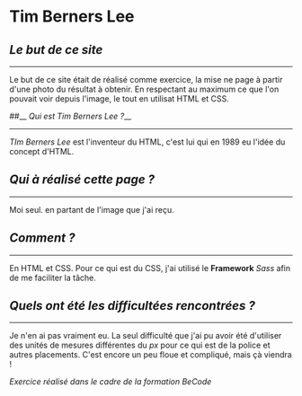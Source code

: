 # **Tim Berners Lee**   
  
     
##  __*Le but de ce site*__ 
____

Le but de ce site était de réalisé comme exercice, la mise ne page à partir d'une photo du résultat à obtenir. 
En respectant au maximum ce que l'on pouvait voir depuis l'image, le tout en utilisat HTML et CSS.

##__ *Qui est Tim Berners Lee ?*__
____
*TIm Berners Lee* est l'inventeur du HTML, c'est lui qui en 1989 eu l'idée du concept d'HTML. 

## __*Qui à réalisé cette page ?*__
_____

Moi seul. en partant de l'image que j'ai reçu. 

## __*Comment ?*__
_____
En HTML et CSS.
Pour ce qui est du CSS, j'ai utilisé le **Framework** *Sass* afin de me faciliter la tâche. 

## __*Quels ont été les difficultées rencontrées ?*__
_____
Je n'en ai pas vraiment eu. La seul difficulté que j'ai pu avoir été d'utiliser des unités de mesures différentes du *px* pour ce qui est de la police et autres placements. C'est encore un peu floue et compliqué, mais çà viendra ! 

*Exercice réalisé dans le cadre de la formation BeCode* 
